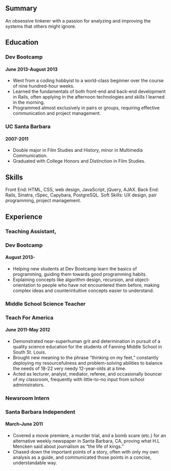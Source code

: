 
## Summary
An obsessive tinkerer with a passion for analyzing and improving the systems that others might ignore.

## Education
### Dev Bootcamp
#### June 2013-August 2013
* Went from a coding hobbyist to a world-class beginner over the course of nine hundred-hour weeks.
* Learned the fundamentals of both front-end and back-end development in Rails, often applying in the afternoon technologies and skills I learned in the morning.
* Programmed almost exclusively in pairs or groups, requiring effective communication and project management.

### UC Santa Barbara
#### 2007-2011
* Double major in Film Studies and History, minor in Multimedia Communication.
* Graduated with College Honors and Distinction in Film Studies.

## Skills
Front End: HTML, CSS, web design, JavaScript, jQuery, AJAX.
Back End: Rails, Sinatra, rSpec, Capybara, PostgreSQL.
Soft Skills: UX design, pair programming, project management.

## Experience
### Teaching Assistant,
### Dev Bootcamp
#### August 2013-
* Helping new students at Dev Bootcamp learn the basics of programming, guiding them towards good programming habits.
* Explaining concepts like algorithm design, recursion, and object-orientation to people who have not encountered them before, making complex ideas and counterintuitive concepts easier to understand.

### Middle School Science Teacher
### Teach For America
#### June 2011-May 2012
* Demonstrated near-superhuman grit and determination in pursuit of a quality science education for the students of Fanning Middle School in South St. Louis.
* Brought new meaning to the phrase “thinking on my feet,” constantly deploying my resourcefulness and problem-solving abilities to balance the needs of 18-22 very needy 12-year-olds at a time.
* Acted as lecturer, analyst, mediator, referee, and occasionally bouncer of my classroom, frequently with little-to-no input from school administrators.

### Newsroom Intern
### Santa Barbara Independent
#### March-June 2011
* Covered a movie premiere, a murder trial, and a bomb scare (etc.) for an alternative weekly newspaper in Santa Barbara, CA, proving what H.L Mencken said about journalism as “the life of kings.”
* Chased down the important points of a story, often with only my own analysis as a guide, and communicated those points in a concise, understandable way.

